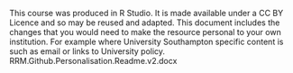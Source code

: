 This course was produced in R Studio. It is made available under a CC BY Licence and so may be reused and adapted.
This document includes the changes that you would need to make the resource personal to your own institution. For example where University Southampton specific content is such as email or links to University policy. RRM.Github.Personalisation.Readme.v2.docx
